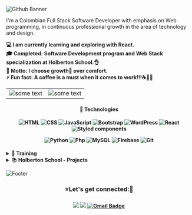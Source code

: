 ![Github Banner](https://user-images.githubusercontent.com/7723544/119219169-b7c03b00-baa9-11eb-9927-8262978ed5f4.gif)


I'm a Colombian Full Stack Software Developer with emphasis on Web programming, in continuous professional growth in the area of technology and design.


**💻 I am currently learning and exploring with React.**<br/>
**🎓 Completed: Software Development program and Web Stack specialization at Holberton School.👌**<br/>
**🎯 Motto: I choose growth🌱 over comfort.**<br/>
**⚡ Fun fact: A coffee is a must when it comes to work!!!☕👩‍💻**

<table align="center">
    <tr>
        <td><img src="https://github-readme-stats.vercel.app/api?username=zulsb&hide=issues&show_icons=true&theme=slateorange" alt="some text"></td>
        <td><img src="https://github-readme-stats.vercel.app/api/top-langs/?username=zulsb&layout=compact&theme=slateorange" alt="some text"></td>
    </tr>
</table>

<h4 align="center">🚀 Technologies
<h4 align="center">

![HTML](https://img.shields.io/badge/-HTML-%23E44D27?style=flat-square&logo=html5&logoColor=ffffff)
![CSS](https://img.shields.io/badge/-CSS-%231572B6?style=flat-square&logo=css3)
![JavaScript](https://img.shields.io/badge/-JavaScript-%23323330?style=flat-square&logo=javascript&logoColor=000000&color=%23f0db4f)
![Bootstrap](https://img.shields.io/badge/-BootStrap-%23563d7c?style=flat-square&logo=bootstrap&logoColor=%23ffffff)
![WordPress](https://img.shields.io/badge/-WordPress-%2300749C?style=flat-square&logo=wordpress&logoColor=%23ffffff)
![React](https://img.shields.io/badge/-React-%23323232?style=flat-square&logo=react)
![Styled components](https://img.shields.io/badge/-Styled_Components-%23db7092?style=flat-square&logo=styled-components&logoColor=%23ffffff)

![Python](https://img.shields.io/badge/-Python-%234B8BBE?style=flat-square&logo=python&logoColor=%23ffffff)
![Php](https://img.shields.io/badge/-php-%238993be?style=flat-square&logo=php&logoColor=%23ffffff)
![MySQL](https://img.shields.io/badge/-MySQL-%2300758F?style=flat-square&logo=mysql&logoColor=%23ffffff)
![Firebase](https://img.shields.io/badge/-Firebase-%23F5820D?style=flat-square&logo=firebase&logoColor=%23FFCB2B)
![Git](https://img.shields.io/badge/-Git-%23F05032?style=flat-square&logo=git&logoColor=%23ffffff)

</h4>

<details>
<summary>🌈<b> Training</b></summary>
<br>

[<img src="https://img.shields.io/badge/-TikTak_Clone_SPA-%23323232?style=flat-square&logo=react"/>](https://github.com/zulsb/TikTak) [<img src="https://img.shields.io/badge/-Gradient_Color_Generator-%23E44D27?style=flat-square"/>](https://zulsb.github.io/html-css-javascript-jquery/Gradient-color-generator/index.html) [<img src="https://img.shields.io/badge/-To_Do_List_App-%235a01d0?style=flat-square"/>](https://zulsb.github.io/html-css-javascript-jquery/ToDoNewList/index.html)

</details>

<details>
<summary>📚<b> Holberton School - Projects</b></summary>
<br>

* **Foundations**

Low-level programming & Algorithm | Higher-level programming | System engineering & DevOps
------------ | ------------- | -------------
[![Readme Card](https://github-readme-stats.vercel.app/api/pin/?username=zulsb&repo=holbertonschool-low_level_programming&show_owner=true)](https://github.com/zulsb/holbertonschool-low_level_programming) | [![Readme Card](https://github-readme-stats.vercel.app/api/pin/?username=zulsb&repo=holbertonschool-higher_level_programming&show_owner=true)](https://github.com/zulsb/holbertonschool-higher_level_programming) | [![Readme Card](https://github-readme-stats.vercel.app/api/pin/?username=zulsb&repo=holberton-system_engineering-devops&show_owner=true)](https://github.com/zulsb/holberton-system_engineering-devops)

<br>

* **Specialization - Web Stack programming**

Front-end | Back-end | React
------------ | ------------- | -------------
[![Readme Card](https://github-readme-stats.vercel.app/api/pin/?username=zulsb&repo=holbertonschool-web_front_end&show_owner=true)](https://github.com/zulsb/holbertonschool-web_front_end) | [![Readme Card](https://github-readme-stats.vercel.app/api/pin/?username=zulsb&repo=holbertonschool-web_back_end&show_owner=true)](https://github.com/zulsb/holbertonschool-web_back_end) | [![Readme Card](https://github-readme-stats.vercel.app/api/pin/?username=zulsb&repo=holbertonschool-web_react&show_owner=true)](https://github.com/zulsb/holbertonschool-web_react)

</details>

![Footer](https://user-images.githubusercontent.com/7723544/119240053-ff2ee180-bb12-11eb-8924-e4faf609d068.gif)


<h3 align="center"> ⭐Let's get connected:💖</h3>

<h4 align="center">

[<img src="https://img.shields.io/badge/Luz_Sanchez-%230077B5.svg?&style=flat-square&logo=linkedin&logoColor=white"/>](https://www.linkedin.com/in/luzsanchezb/)
[<img src="https://img.shields.io/badge/@LuzSanchezB-%231da1f2.svg?&style=flat-square&logo=twitter&logoColor=white"/>](https://twitter.com/LuzSanchezB)
[![Gmail Badge](https://img.shields.io/badge/Gmail-c14438?style=flat-square&logo=Gmail&logoColor=white&link=mailto:luzsanchez.dev@gmail.com)](mailto:luzsanchez.dev@gmail.com)

</h4>